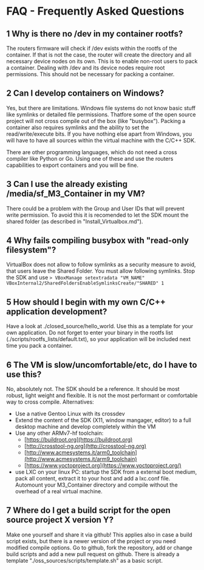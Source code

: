 FAQ - Frequently Asked Questions
================================

1 Why is there no /dev in my container rootfs?
----------------------------------------------
The routers firmware will check if /dev exists within the rootfs of the container. If that is not the case, the router will create the directory and all necessary device nodes on its own. This is to enable non-root users to pack a container. Dealing with /dev and its device nodes require root permissions. This should not be necessary for packing a container.

2 Can I develop containers on Windows?
--------------------------------------
Yes, but there are limitations. Windows file systems do not know basic stuff like symlinks or detailed file permissions. Thatfore some of the open source project will not cross compile out of the box (like "busybox"). Packing a container also requires symlinks and the ability to set the read/write/execute bits. If you have nothing else apart from Windows, you will have to have all sources within the virtual machine with the C/C++ SDK.

There are other programming languages, which do not need a cross compiler like Python or Go. Using one of these and use the routers capabilities to export containers and you will be fine.

3 Can I use the already existing /media/sf_M3_Container in my VM?
-----------------------------------------------------------------
There could be a problem with the Group and User IDs that will prevent write permission. To avoid this it is recomended to let the SDK mount the shared folder (as described in "Install_Virtualbox.md").

4 Why fails compiling busybox with "read-only filesystem"?
----------------------------------------------------------
VirtualBox does not allow to follow symlinks as a security measure to avoid, that users leave the Shared Folder. You must allow following symlinks. Stop the SDK and use `> VBoxManage setextradata "VM_NAME" VBoxInternal2/SharedFoldersEnableSymlinksCreate/"SHARED" 1`

5 How should I begin with my own C/C++ application development?
---------------------------------------------------------------
Have a look at ./closed_source/hello_world. Use this as a template for your own application. Do not forget to enter your binary in the rootfs list (./scripts/rootfs_lists/default.txt), so your application will be included next time you pack a container.

6 The VM is slow/uncomfortable/etc, do I have to use this?
----------------------------------------------------------
No, absolutely not. The SDK should be a reference. It should be most robust, light weight and flexible. It is not the most performant or comfortable way to cross compile. Alternatives:  
- Use a native Gentoo Linux with its crossdev
- Extend the content of the SDK (X11, window mangager, editor) to a full desktop machine and develop completely within the VM
- Use any other ARMv7-hf toolchain:
    - [https://buildroot.org](https://buildroot.org)
    - [http://crosstool-ng.org](http://crosstool-ng.org)
    - [http://www.acmesystems.it/arm0_toolchain](http://www.acmesystems.it/arm9_toolchain)    
    - [https://www.yoctoproject.org](https://www.yoctoproject.org/)
- use LXC on your linux PC: startup the SDK from a external boot medium, pack all content, extract it to your host and add a lxc.conf file. Automount your M3_Container directory and compile without the overhead of a real virtual machine.

7 Where do I get a build script for the open source project X version Y?
------------------------------------------------------------------------
Make one yourself and share it via github! This applies also in case a build script exists, but there is a newer version of the project or you need modified compile options. Go to github, fork the repository, add or change build scripts and add a new pull request on github.
There is already a template "./oss_sources/scripts/template.sh" as a basic script.
